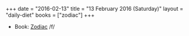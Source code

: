 +++
date = "2016-02-13"
title = "13 February 2016 (Saturday)"
layout = "daily-diet"
books = ["zodiac"]
+++

<ul>
<li class="entry Book">Book: <a href="/books/zodiac">Zodiac</a> /f/</li>
</ul>